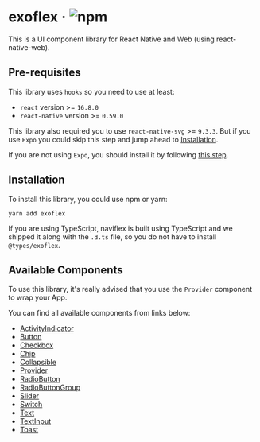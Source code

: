 # exoflex · ![npm](https://img.shields.io/npm/v/exoflex)

This is a UI component library for React Native and Web (using react-native-web).

## Pre-requisites

This library uses `hooks` so you need to use at least:

- `react` version >= `16.8.0`
- `react-native` version >= `0.59.0`

This library also required you to use `react-native-svg` >= `9.3.3`. But if you use `Expo` you could skip this step and jump ahead to [Installation](#installation).

If you are not using `Expo`, you should install it by following [this step](https://github.com/react-native-community/react-native-svg/#installation).

## Installation

To install this library, you could use npm or yarn:

```
yarn add exoflex
```

If you are using TypeScript, naviflex is built using TypeScript and we shipped it along with the `.d.ts` file, so you do not have to install `@types/exoflex`.

## Available Components

To use this library, it's really advised that you use the `Provider` component to wrap your App.

You can find all available components from links below:

- [ActivityIndicator](https://github.com/kodefox/infra/blob/master/packages/exoflex/docs/components/ActivityIndicator.md)
- [Button](https://github.com/kodefox/infra/blob/master/packages/exoflex/docs/components/Button.md)
- [Checkbox](https://github.com/kodefox/infra/blob/master/packages/exoflex/docs/components/Checkbox.md)
- [Chip](https://github.com/kodefox/infra/blob/master/packages/exoflex/docs/components/Chip.md)
- [Collapsible](https://github.com/kodefox/infra/blob/master/packages/exoflex/docs/components/Collapsible.md)
- [Provider](https://github.com/kodefox/infra/blob/master/packages/exoflex/docs/components/Provider.md)
- [RadioButton](https://github.com/kodefox/infra/blob/master/packages/exoflex/docs/components/RadioButton.md)
- [RadioButtonGroup](https://github.com/kodefox/infra/blob/master/packages/exoflex/docs/components/RadioButtonGroup.md)
- [Slider](https://github.com/kodefox/infra/blob/master/packages/exoflex/docs/components/Slider.md)
- [Switch](https://github.com/kodefox/infra/blob/master/packages/exoflex/docs/components/Switch.md)
- [Text](https://github.com/kodefox/infra/blob/master/packages/exoflex/docs/components/Text.md)
- [TextInput](https://github.com/kodefox/infra/blob/master/packages/exoflex/docs/components/TextInput.md)
- [Toast](https://github.com/kodefox/infra/blob/master/packages/exoflex/docs/components/Toast.md)

